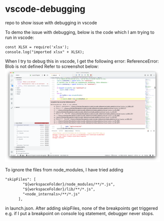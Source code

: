 # vscode-debugging
repo to show issue with debugging in vscode

To demo the issue with debugging, below is the code which I am trying to run in vscode:
```
const XLSX = require('xlsx');
console.log("imported xlsx" + XLSX);
```

When I try to debug this in vscode, I get the following error:
ReferenceError: Blob is not defined
Refer to screenshot below:  
![Preview](https://github.com/cksachdev/docs/blob/master/vscode-debugging.png
)

To ignore the files from node_modules, I have tried adding 
```
"skipFiles": [
        "${workspaceFolder}/node_modules/**/*.js",
        "${workspaceFolder}/lib/**/*.js",
        "<node_internals>/**/*.js"
      ],
```
in launch.json. After adding skipFiles, none of the breakpoints get triggered e.g. if I put a breakpoint on console log statement, debugger never stops.